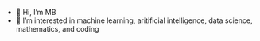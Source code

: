 - 👋 Hi, I’m MB
- 👀 I’m interested in machine learning, aritificial intelligence, data science, mathematics, and coding

<!---
s013mmb/s013mmb is a ✨ special ✨ repository because its `README.md` (this file) appears on your GitHub profile.
You can click the Preview link to take a look at your changes.
--->
